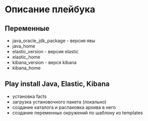 <h1>Описание плейбука</h1>

<h2>Переменные</h2>

- java_oracle_jdk_package - версия явы
- java_home
- elastic_version - версия elastic
- elastic_home
- kibana_version - верся kibana
- kibana_home

<h2>Play install Java, Elastic, Kibana</h2>

- установка facts
- загрузка установочного пакета (локально)
- создание каталога и распаковка архива в него
- создание переменных окружений по шаблону из templates


